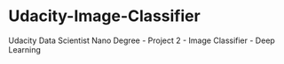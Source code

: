 # Udacity-Image-Classifier
Udacity Data Scientist Nano Degree - Project 2 - Image Classifier - Deep Learning
